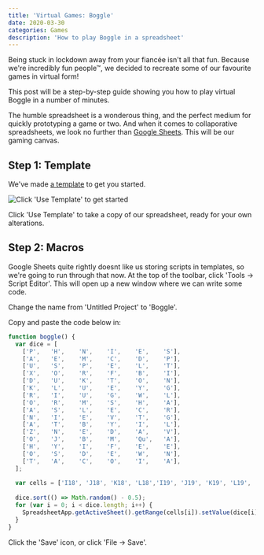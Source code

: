 ```yaml
---
title: 'Virtual Games: Boggle'
date: 2020-03-30
categories: Games
description: 'How to play Boggle in a spreadsheet'
---
```


Being stuck in lockdown away from your fiancée isn't all that fun. Because we're incredibly fun people™, we decided to recreate some of our favourite games in virtual form!

This post will be a step-by-step guide showing you how to play virtual Boggle in a number of minutes.

The humble spreadsheet is a wonderous thing, and the perfect medium for quickly prototyping a game or two. And when it comes to collaporative spreadsheets, we look no further than [Google Sheets](http://sheets.google.com/). This will be our gaming canvas.

## Step 1: Template

We've made [a template](https://docs.google.com/spreadsheets/d/1iTmSydKlmTd7ul8K8ROGp2qa0nzx18vjwykvmJzG9to/template/preview) to get you started.

![Click 'Use Template' to get started](/images/blog/boggle-template.png)

Click 'Use Template' to take a copy of our spreadsheet, ready for your own alterations.

## Step 2: Macros

Google Sheets quite rightly doesnt like us storing scripts in templates, so we're going to run through that now. At the top of the toolbar, click 'Tools -> Script Editor'. This will open up a new window where we can write some code.

Change the name from 'Untitled Project' to 'Boggle'.

Copy and paste the code below in:

```js
function boggle() {
  var dice = [
    ['P',	'H',	'N',	'I',	'E',	'S'],
    ['A',	'E',	'M',	'C',	'D',	'P'],
    ['U',	'S',	'P',	'E',	'L',	'T'],
    ['X',	'O',	'R',	'F',	'B',	'I'],
    ['D',	'U',	'K',	'T',	'O',	'N'],
    ['K',	'L',	'U',	'E',	'Y',	'G'],
    ['R',	'I',	'U',	'G',	'W',	'L'],
    ['O',	'R',	'M',	'S',	'H',	'A'],
    ['A',	'S',	'L',	'E',	'C',	'R'],
    ['N',	'I',	'E',	'V',	'T',	'G'],
    ['A',	'T',	'B',	'Y',	'I',	'L'],
    ['Z',	'N',	'E',	'D',	'A',	'V'],
    ['O',	'J',	'B',	'M',	'Qu',	'A'],
    ['H',	'Y',	'I',	'F',	'E',	'E'],
    ['O',	'S',	'D',	'E',	'W',	'N'],
    ['T',	'A',	'C',	'O',	'I',	'A'],
  ];
    
  var cells = ['I18', 'J18', 'K18', 'L18','I19', 'J19', 'K19', 'L19', 'I20', 'J20', 'K20', 'L20', 'I21', 'J21', 'K21', 'L21']
    
  dice.sort(() => Math.random() - 0.5);
  for (var i = 0; i < dice.length; i++) {
    SpreadsheetApp.getActiveSheet().getRange(cells[i]).setValue(dice[i][Math.floor(Math.random() * 6)]);
  }
}
```

Click the 'Save' icon, or click 'File -> Save'.
